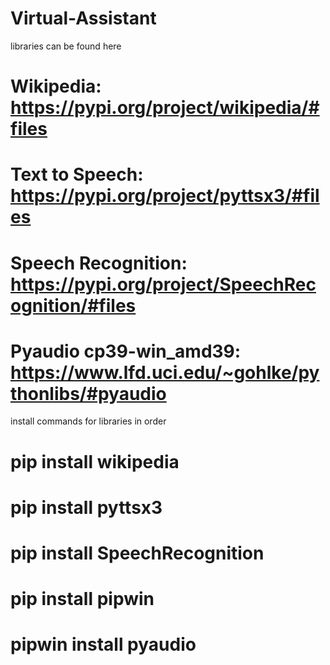 # Virtual-Assistant

libraries can be found here
# Wikipedia: https://pypi.org/project/wikipedia/#files
# Text to Speech: https://pypi.org/project/pyttsx3/#files
# Speech Recognition: https://pypi.org/project/SpeechRecognition/#files
# Pyaudio cp39-win_amd39: https://www.lfd.uci.edu/~gohlke/pythonlibs/#pyaudio

install commands for libraries in order
# pip install wikipedia
# pip install pyttsx3
# pip install SpeechRecognition
# pip install pipwin
# pipwin install pyaudio
